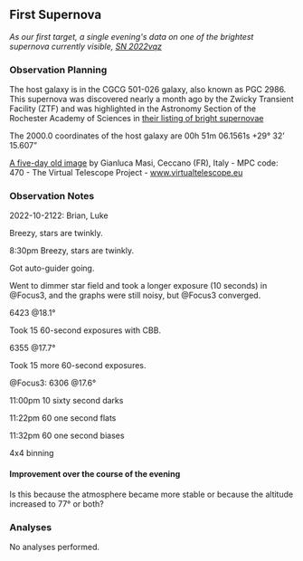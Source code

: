 ## First Supernova

*As our first target, a single evening's data on one of the brightest supernova currently visible, [SN 2022vqz](https://www.rochesterastronomy.org/supernova.html#2022vqz)*

### Observation Planning

The host galaxy is in the CGCG 501-026 galaxy, also known as PGC 2986.
This supernova was discovered nearly a month ago by the Zwicky Transient Facility (ZTF) and was highlighted in the Astronomy Section of the Rochester Academy of Sciences in [their listing of bright supernovae](https://www.rochesterastronomy.org/supernova.html)

The 2000.0 coordinates of the host galaxy are 00h 51m 06.1561s  +29&deg; 32&rsquo; 15.607&rdquo;

[A five-day old image](./SN2022vqz_16oct2022_pw17_masi.jpg) by Gianluca Masi, Ceccano (FR), Italy - MPC code: 470 - The Virtual Telescope Project - www.virtualtelescope.eu

### Observation Notes

2022-10-2122: Brian, Luke

Breezy, stars are twinkly.

8:30pm Breezy, stars are twinkly.

Got auto-guider going.

Went to dimmer star field and took a longer exposure (10 seconds) in @Focus3, and the graphs were still noisy, but @Focus3 converged.

6423 @18.1&deg;

Took 15 60-second exposures with CBB.

6355 @17.7&deg;

Took 15 more 60-second exposures.

@Focus3: 6306 @17.6&deg;

11:00pm 10 sixty second darks

11:22pm 60 one second flats

11:32pm 60 one second biases

4x4 binning

#### Improvement over the course of the evening

Is this because the atmosphere became more stable or because the altitude increased to 77&deg; or both?

### Analyses

No analyses performed.
